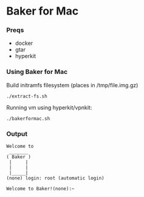 # Baker for Mac

### Preqs

* docker
* gtar
* hyperkit

### Using Baker for Mac

Build initramfs filesystem (places in /tmp/file.img.gz)

```
./extract-fs.sh
```

Running vm using hyperkit/vpnkit:

```
./bakerformac.sh
```

### Output

```
Welcome to
 _______
( Baker )
 |     |
 |     |
 |_____|
(none) login: root (automatic login)

Welcome to Baker!(none):~
```